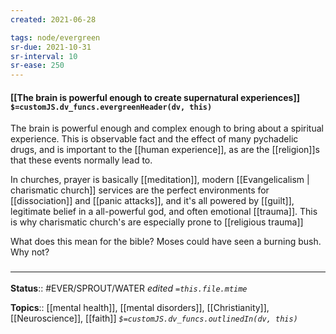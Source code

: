 ```yaml
---
created: 2021-06-28

tags: node/evergreen
sr-due: 2021-10-31
sr-interval: 10
sr-ease: 250
---
```


#### [[The brain is powerful enough to create supernatural experiences]] `$=customJS.dv_funcs.evergreenHeader(dv, this)`

The brain is powerful enough and complex enough to bring about a spiritual experience. This is observable fact and the effect of many pychadelic drugs, and is important to the [[human experience]], as are the [[religion]]s that these events normally lead to.

In churches, prayer is basically [[meditation]], modern [[Evangelicalism | charismatic church]] services are the perfect environments for [[dissociation]] and [[panic attacks]], and it's all powered by [[guilt]], legitimate belief in a all-powerful god, and often emotional [[trauma]]. This is why charismatic church's are especially prone to [[religious trauma]]

What does this mean for the bible? Moses could have seen a burning bush. Why not? 

### <hr class="footnote"/>

**Status**:: #EVER/SPROUT/WATER 
*edited `=this.file.mtime`*


**Topics**:: [[mental health]], [[mental disorders]], [[Christianity]], [[Neuroscience]], [[faith]]
*`$=customJS.dv_funcs.outlinedIn(dv, this)`*

